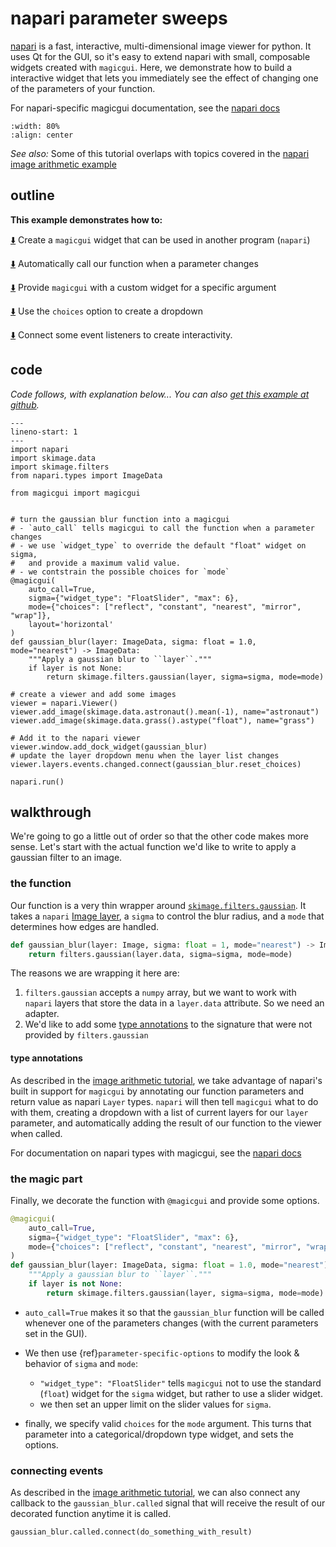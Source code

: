 # napari parameter sweeps

[napari](https://github.com/napari/napari) is a fast, interactive,
multi-dimensional image viewer for python.  It uses Qt for the GUI, so it's easy
to extend napari with small, composable widgets created with `magicgui`.  Here,
we demonstrate how to build a interactive widget that lets you immediately see
the effect of changing one of the parameters of your function.

For napari-specific magicgui documentation, see the
[napari docs](https://napari.org/guides/magicgui.html)

```{image} ../../images/param_sweep.gif
:width: 80%
:align: center
```

*See also:* Some of this tutorial overlaps with topics covered in the [napari
image arithmetic example](napari_img_math)

## outline

**This example demonstrates how to:**

[⬇️](#the-magic-part) Create a `magicgui` widget that can be used in another
program (`napari`)

[⬇️](#the-magic-part) Automatically call our function when a parameter changes

[⬇️](#custom-widgets) Provide `magicgui` with a custom widget for a specific
argument

[⬇️](#the-magic-part) Use the `choices` option to create a dropdown


[⬇️](#connecting-events) Connect some event listeners to create interactivity.

## code

*Code follows, with explanation below... You can also [get this example at
github](https://github.com/pyapp-kit/magicgui/blob/main/examples/napari_param_sweep.py).*

```{code-block} python
---
lineno-start: 1
---
import napari
import skimage.data
import skimage.filters
from napari.types import ImageData

from magicgui import magicgui


# turn the gaussian blur function into a magicgui
# - `auto_call` tells magicgui to call the function when a parameter changes
# - we use `widget_type` to override the default "float" widget on sigma,
#   and provide a maximum valid value.
# - we contstrain the possible choices for `mode`
@magicgui(
    auto_call=True,
    sigma={"widget_type": "FloatSlider", "max": 6},
    mode={"choices": ["reflect", "constant", "nearest", "mirror", "wrap"]},
    layout='horizontal'
)
def gaussian_blur(layer: ImageData, sigma: float = 1.0, mode="nearest") -> ImageData:
    """Apply a gaussian blur to ``layer``."""
    if layer is not None:
        return skimage.filters.gaussian(layer, sigma=sigma, mode=mode)

# create a viewer and add some images
viewer = napari.Viewer()
viewer.add_image(skimage.data.astronaut().mean(-1), name="astronaut")
viewer.add_image(skimage.data.grass().astype("float"), name="grass")

# Add it to the napari viewer
viewer.window.add_dock_widget(gaussian_blur)
# update the layer dropdown menu when the layer list changes
viewer.layers.events.changed.connect(gaussian_blur.reset_choices)

napari.run()
```

## walkthrough

We're going to go a little out of order so that the other code makes more sense.  Let's
start with the actual function we'd like to write to apply a gaussian filter to an image.

### the function

Our function is a very thin wrapper around
[`skimage.filters.gaussian`](https://scikit-image.org/docs/dev/api/skimage.filters.html#skimage.filters.gaussian).
It takes a `napari` [Image
layer](https://napari.org/howtos/layers/image.html), a `sigma` to control
the blur radius, and a `mode` that determines how edges are handled.

```python
def gaussian_blur(layer: Image, sigma: float = 1, mode="nearest") -> Image:
    return filters.gaussian(layer.data, sigma=sigma, mode=mode)
```

The reasons we are wrapping it here are:

1. `filters.gaussian` accepts a `numpy` array, but we want to work with `napari` layers
   that store the data in a `layer.data` attribute. So we need an adapter.
2. We'd like to add some [type annotations](type-inference) to the
   signature that were not provided by `filters.gaussian`

#### type annotations

As described in the [image arithmetic tutorial](napari_img_math), we take
advantage of napari's built in support for `magicgui` by annotating our function
parameters and return value as napari `Layer` types.  `napari` will then tell
`magicgui` what to do with them, creating a dropdown with a list of current
layers for our `layer` parameter, and automatically adding the result of our
function to the viewer when called.

For documentation on napari types with magicgui, see the
[napari docs](https://napari.org/guides/magicgui.html)

### the magic part

Finally, we decorate the function with `@magicgui` and provide some options.

```python
@magicgui(
    auto_call=True,
    sigma={"widget_type": "FloatSlider", "max": 6},
    mode={"choices": ["reflect", "constant", "nearest", "mirror", "wrap"]},
)
def gaussian_blur(layer: ImageData, sigma: float = 1.0, mode="nearest") -> ImageData:
    """Apply a gaussian blur to ``layer``."""
    if layer is not None:
        return skimage.filters.gaussian(layer, sigma=sigma, mode=mode)
```

- `auto_call=True` makes it so that the `gaussian_blur` function will be called
  whenever one of the parameters changes (with the current parameters set in the
  GUI).
- We then use {ref}`parameter-specific-options` to modify the look & behavior of
  `sigma` and `mode`:

  - `"widget_type": "FloatSlider"` tells `magicgui` not to use the standard
        (`float`) widget for the `sigma` widget, but rather to use a slider widget.
  - we then set an upper limit on the slider values for `sigma`.

- finally, we specify valid `choices` for the `mode` argument.  This turns that
  parameter into a categorical/dropdown type widget, and sets the options.

### connecting events

As described in the [image arithmetic
tutorial](napari_img_math.html#connect-event-listeners-for-interactivity), we can
also connect any callback to the `gaussian_blur.called` signal that will receive
the result of our decorated function anytime it is called.

```python
gaussian_blur.called.connect(do_something_with_result)
```
